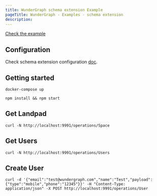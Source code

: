 ```yaml
---
title: WunderGraph schema extension Example
pageTitle: WunderGraph - Examples - schema extension
description:
---
```


[Check the example](https://github.com/wundergraph/wundergraph/tree/main/examples/schema-extension)

## Configuration

Check schema extension configuration [doc](/docs/wundergraph-config-ts-reference/configure-schema-extension).

## Getting started

```shell
docker-compose up

npm install && npm start
```

## Get Landpad

```shell
curl -N http://localhost:9991/operations/Space
```

## Get Users

```shell
curl -N http://localhost:9991/operations/Users
```

## Create User

```shell
curl -d '{"email":"test@wundergraph.com","name":"Test","payload": {"type":"mobile","phone":"12345"}}' -H "Content-Type: application/json" -X POST http://localhost:9991/operations/User
```
